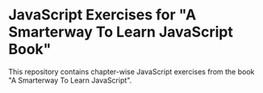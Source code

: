 # JavaScript Exercises for "A Smarterway To Learn JavaScript Book"

This repository contains chapter-wise JavaScript exercises from the book "A Smarterway To Learn JavaScript".
